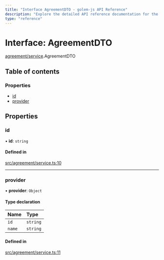```yaml
---
title: "Interface AgreementDTO - golem-js API Reference"
description: "Explore the detailed API reference documentation for the Interface AgreementDTO within the golem-js SDK for the Golem Network."
type: "reference"
---
```

# Interface: AgreementDTO

[agreement/service](../modules/agreement_service).AgreementDTO

## Table of contents

### Properties

- [id](agreement_service.AgreementDTO#id)
- [provider](agreement_service.AgreementDTO#provider)

## Properties

### id

• **id**: `string`

#### Defined in

[src/agreement/service.ts:10](https://github.com/golemfactory/golem-js/blob/8f6d57f/src/agreement/service.ts#L10)

___

### provider

• **provider**: `Object`

#### Type declaration

| Name | Type |
| :------ | :------ |
| `id` | `string` |
| `name` | `string` |

#### Defined in

[src/agreement/service.ts:11](https://github.com/golemfactory/golem-js/blob/8f6d57f/src/agreement/service.ts#L11)
